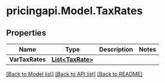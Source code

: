 # pricingapi.Model.TaxRates

## Properties

Name | Type | Description | Notes
------------ | ------------- | ------------- | -------------
**VarTaxRates** | [**List&lt;TaxRate&gt;**](TaxRate.md) |  | 

[[Back to Model list]](../README.md#documentation-for-models) [[Back to API list]](../README.md#documentation-for-api-endpoints) [[Back to README]](../README.md)

